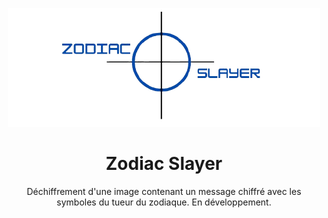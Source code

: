 <div align="center">

  ![Logo](repo/logo.png)
  <h1><b>Zodiac Slayer</b></h1>
  
  <p>
    Déchiffrement d'une image contenant un message chiffré avec les symboles 
    du tueur du zodiaque. En développement.
  </p>

</div>

